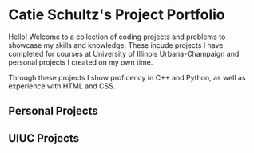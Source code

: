 # Catie Schultz's Project Portfolio

Hello! Welcome to a collection of coding projects and problems to showcase my skills and knowledge. These incude projects I have completed for courses at University of Illinois Urbana-Champaign and personal projects I created on my own time.

Through these projects I show proficency in C++ and Python, as well as experience with HTML and CSS.


## Personal Projects



## UIUC Projects

